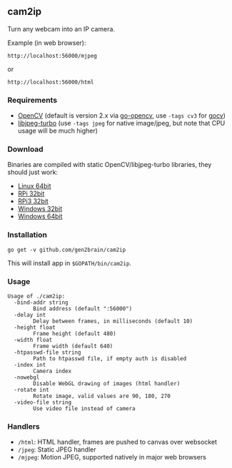 ## cam2ip

Turn any webcam into an IP camera.

Example (in web browser):

    http://localhost:56000/mjpeg
or

    http://localhost:56000/html

### Requirements

* [OpenCV](http://opencv.org/) (default is version 2.x via [go-opencv](https://github.com/lazywei/go-opencv), use `-tags cv3` for [gocv](https://github.com/hybridgroup/gocv))
* [libjpeg-turbo](https://www.libjpeg-turbo.org/) (use `-tags jpeg` for native image/jpeg, but note that CPU usage will be much higher)


### Download

Binaries are compiled with static OpenCV/libjpeg-turbo libraries, they should just work:

 - [Linux 64bit](https://github.com/gen2brain/cam2ip/releases/download/1.4/cam2ip-1.4-64bit.tar.gz)
 - [RPi 32bit](https://github.com/gen2brain/cam2ip/releases/download/1.4/cam2ip-1.4-RPi.tar.gz)
 - [RPi3 32bit](https://github.com/gen2brain/cam2ip/releases/download/1.4/cam2ip-1.4-RPi3.tar.gz)
 - [Windows 32bit](https://github.com/gen2brain/cam2ip/releases/download/1.4/cam2ip-1.4.zip)
 - [Windows 64bit](https://github.com/gen2brain/cam2ip/releases/download/1.4/cam2ip-1.4-64bit.zip)


### Installation

    go get -v github.com/gen2brain/cam2ip

This will install app in `$GOPATH/bin/cam2ip`.

### Usage

```
Usage of ./cam2ip:
  -bind-addr string
        Bind address (default ":56000")
  -delay int
        Delay between frames, in milliseconds (default 10)
  -height float
        Frame height (default 480)
  -width float
        Frame width (default 640)
  -htpasswd-file string
        Path to htpasswd file, if empty auth is disabled
  -index int
        Camera index
  -nowebgl
        Disable WebGL drawing of images (html handler)
  -rotate int
    	Rotate image, valid values are 90, 180, 270
  -video-file string
    	Use video file instead of camera
```

### Handlers

  * `/html`: HTML handler, frames are pushed to canvas over websocket
  * `/jpeg`: Static JPEG handler
  * `/mjpeg`: Motion JPEG, supported natively in major web browsers

